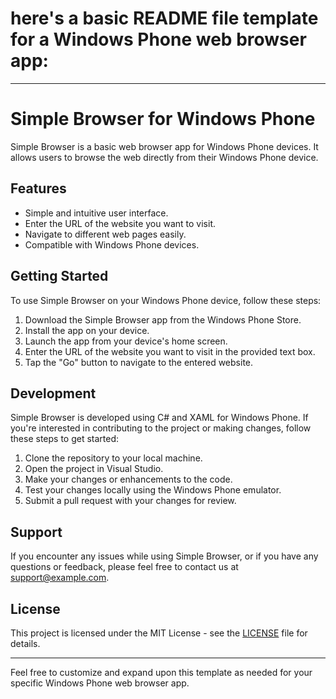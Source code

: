 # here's a basic README file template for a Windows Phone web browser app:

---

# Simple Browser for Windows Phone

Simple Browser is a basic web browser app for Windows Phone devices. It allows users to browse the web directly from their Windows Phone device.

## Features

- Simple and intuitive user interface.
- Enter the URL of the website you want to visit.
- Navigate to different web pages easily.
- Compatible with Windows Phone devices.

## Getting Started

To use Simple Browser on your Windows Phone device, follow these steps:

1. Download the Simple Browser app from the Windows Phone Store.
2. Install the app on your device.
3. Launch the app from your device's home screen.
4. Enter the URL of the website you want to visit in the provided text box.
5. Tap the "Go" button to navigate to the entered website.

## Development

Simple Browser is developed using C# and XAML for Windows Phone. If you're interested in contributing to the project or making changes, follow these steps to get started:

1. Clone the repository to your local machine.
2. Open the project in Visual Studio.
3. Make your changes or enhancements to the code.
4. Test your changes locally using the Windows Phone emulator.
5. Submit a pull request with your changes for review.

## Support

If you encounter any issues while using Simple Browser, or if you have any questions or feedback, please feel free to contact us at [support@example.com](mailto:support@example.com).

## License

This project is licensed under the MIT License - see the [LICENSE](LICENSE) file for details.

---

Feel free to customize and expand upon this template as needed for your specific Windows Phone web browser app.
